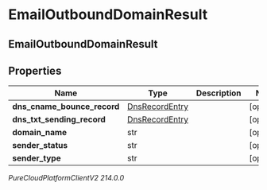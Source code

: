 # EmailOutboundDomainResult

## EmailOutboundDomainResult

## Properties

|Name | Type | Description | Notes|
|------------ | ------------- | ------------- | -------------|
| **dns_cname_bounce_record** | [DnsRecordEntry](DnsRecordEntry) |  | [optional] |
| **dns_txt_sending_record** | [DnsRecordEntry](DnsRecordEntry) |  | [optional] |
| **domain_name** | str |  | [optional] |
| **sender_status** | str |  | [optional] |
| **sender_type** | str |  | [optional] |



_PureCloudPlatformClientV2 214.0.0_
